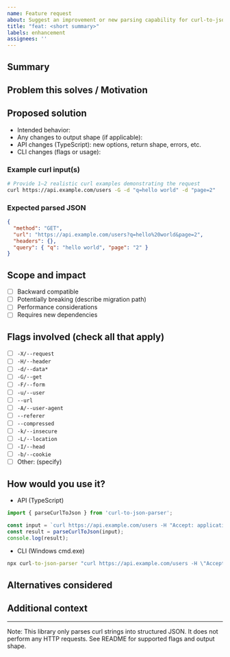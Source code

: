```yaml
---
name: Feature request
about: Suggest an improvement or new parsing capability for curl-to-json-parser
title: "feat: <short summary>"
labels: enhancement
assignees: ''
---
```


## Summary

<!-- Concise description of the feature. What should the parser/CLI be able to do? -->

## Problem this solves / Motivation

<!-- What limitation, use case, or pain point does this address? Include any links or context. -->

## Proposed solution

- Intended behavior:
- Any changes to output shape (if applicable):
- API changes (TypeScript): new options, return shape, errors, etc.
- CLI changes (flags or usage):

### Example curl input(s)

```bash
# Provide 1–2 realistic curl examples demonstrating the request
curl https://api.example.com/users -G -d "q=hello world" -d "page=2"
```

### Expected parsed JSON

```json
{
  "method": "GET",
  "url": "https://api.example.com/users?q=hello%20world&page=2",
  "headers": {},
  "query": { "q": "hello world", "page": "2" }
}
```

## Scope and impact

- [ ] Backward compatible
- [ ] Potentially breaking (describe migration path)
- [ ] Performance considerations
- [ ] Requires new dependencies

## Flags involved (check all that apply)

- [ ] `-X/--request`
- [ ] `-H/--header`
- [ ] `-d/--data*`
- [ ] `-G/--get`
- [ ] `-F/--form`
- [ ] `-u/--user`
- [ ] `--url`
- [ ] `-A/--user-agent`
- [ ] `--referer`
- [ ] `--compressed`
- [ ] `-k/--insecure`
- [ ] `-L/--location`
- [ ] `-I/--head`
- [ ] `-b/--cookie`
- [ ] Other: (specify)

## How would you use it?

- API (TypeScript)

```ts
import { parseCurlToJson } from 'curl-to-json-parser';

const input = `curl https://api.example.com/users -H "Accept: application/json"`;
const result = parseCurlToJson(input);
console.log(result);
```

- CLI (Windows cmd.exe)

```cmd
npx curl-to-json-parser "curl https://api.example.com/users -H \"Accept: application/json\""
```

## Alternatives considered

<!-- Other approaches you thought about and why they don't fully solve it -->

## Additional context

<!-- Any extra information, related issues/PRs, or screenshots -->

---

Note: This library only parses curl strings into structured JSON. It does not perform any HTTP requests. See README for supported flags and output shape.
